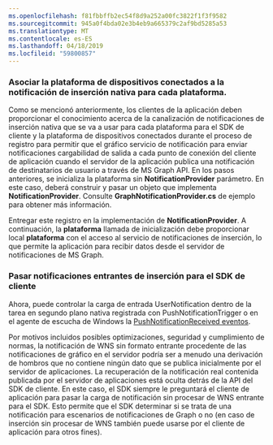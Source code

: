 ```yaml
---
ms.openlocfilehash: f81fbbffb2ec54f8d9a252a00fc3822f1f3f9582
ms.sourcegitcommit: 945a0f4bda02e3b4eb9a665379c2af9bd5285a53
ms.translationtype: MT
ms.contentlocale: es-ES
ms.lasthandoff: 04/18/2019
ms.locfileid: "59800857"
---
```

### <a name="associate-the-connected-devices-platform-with-the-native-push-notification-for-each-platform"></a>Asociar la plataforma de dispositivos conectados a la notificación de inserción nativa para cada plataforma. 

Como se mencionó anteriormente, los clientes de la aplicación deben proporcionar el conocimiento acerca de la canalización de notificaciones de inserción nativa que se va a usar para cada plataforma para el SDK de cliente y la plataforma de dispositivos conectados durante el proceso de registro para permitir que el gráfico servicio de notificación para enviar notificaciones cargabilidad de salida a cada punto de conexión del cliente de aplicación cuando el servidor de la aplicación publica una notificación de destinatarios de usuario a través de MS Graph API.
En los pasos anteriores, se inicializa la plataforma sin **NotificationProvider** parámetro. En este caso, deberá construir y pasar un objeto que implementa **NotificationProvider**. Consulte **GraphNotificationProvider.cs** de ejemplo para obtener más información. 



Entregar este registro en la implementación de **NotificationProvider**. A continuación, la **plataforma** llamada de inicialización debe proporcionar local **plataforma** con el acceso al servicio de notificaciones de inserción, lo que permite la aplicación para recibir datos desde el servidor de notificaciones de MS Graph. 

### <a name="pass-incoming-push-notifications-to-the-client-sdk"></a>Pasar notificaciones entrantes de inserción para el SDK de cliente
Ahora, puede controlar la carga de entrada UserNotification dentro de la tarea en segundo plano nativa registrada con PushNotificationTrigger o en el agente de escucha de Windows la [PushNotificationReceived eventos](https://docs.microsoft.com/en-us/uwp/api/windows.networking.pushnotifications.pushnotificationchannel.pushnotificationreceived). 

Por motivos incluidos posibles optimizaciones, seguridad y cumplimiento de normas, la notificación de WNS sin formato entrante procedente de las notificaciones de gráfico en el servidor podría ser a menudo una derivación de hombros que no contiene ningún dato que se publica inicialmente por el servidor de aplicaciones. La recuperación de la notificación real contenida publicada por el servidor de aplicaciones está oculta detrás de la API del SDK de cliente. En este caso, el SDK siempre le preguntará el cliente de aplicación para pasar la carga de notificación sin procesar de WNS entrante para el SDK. Esto permite que el SDK determinar si se trata de una notificación para escenarios de notificaciones de Graph o no (en caso de inserción sin procesar de WNS también puede usarse por el cliente de aplicación para otros fines). 
